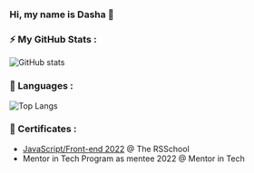 ### Hi, my name is Dasha 👋

### ⚡ My GitHub Stats :
![GitHub stats](https://github-readme-stats.vercel.app/api?username=sammily&hide=stars&count_private=true&show_icons=true&theme=dracula&hide_title=true)

### :blue_book: Languages :
![Top Langs](https://github-readme-stats.vercel.app/api/top-langs/?username=sammily&layout=compact&theme=dracula&hide_title=true)

### 📜 Certificates :
- [JavaScript/Front-end 2022](https://app.rs.school/certificate/elnqanye) @ The RSSchool
- Mentor in Tech Program as mentee 2022 @ Mentor in Tech


<!--
**Sammily/Sammily** is a ✨ _special_ ✨ repository because its `README.md` (this file) appears on your GitHub profile.

Here are some ideas to get you started:

- 🔭 I’m currently working on ...
- 🌱 I’m currently learning ...
- 👯 I’m looking to collaborate on ...
- 🤔 I’m looking for help with ...
- 💬 Ask me about ...
- 📫 How to reach me: ...
- 😄 Pronouns: ...
- ⚡ Fun fact: ...
-->
